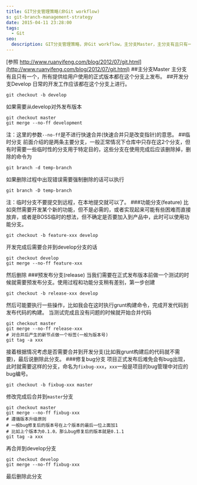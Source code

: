 ```yaml
---
title: GIT分支管理策略(非Git workflow)
s: git-branch-management-strategy
date: 2015-04-11 23:28:00
tags:
  - Git
seo:
  description: GIT分支管理策略，非Git workflow，主分支Master，主分支有且只有一个，所有提供给用户使用的正式版本都在这个分支上发布。开发分支Develop，日常的开发工作应该都在这个分支上进行。
---
```

[参照  http://www.ruanyifeng.com/blog/2012/07/git.html](http://www.ruanyifeng.com/blog/2012/07/git.html)
##主分支Master
主分支有且只有一个，所有提供给用户使用的正式版本都在这个分支上发布。
##开发分支Develop
日常的开发工作应该都在这个分支上进行。
```shell
git checkout -b develop
```
如果需要从develop对外发布版本
```shell
git checkout master
git merge --no-ff development
```
注：这里的参数`--no-ff`是不进行快速合并(快速合并只是改变指针)的意思。
##临时分支
前面介绍的是两条主要分支，一般正常情况下仓库中只存在这2个分支，但有时需要一些临时性的分支用于特定目的，这些分支在使用完成后应该删除掉，删除的命令为
```shell
git branch -d temp-branch
```
如果删除过程中出现错误需要强制删除的话可以执行
```shell
git branch -D temp-branch
```
注：临时分支不要提交到远程，在本地提交就可以了。
###功能分支(feature)
比如突然需要开发某个新的功能，但不是必需的，或者实现起来可能有些困难而直接放弃，或者是BOSS临时的想法，但不确定是否要加入到产品中，此时可以使用功能分支。
```shell
git checkout -b feature-xxx develop
```
开发完成后需要合并到develop分支的话
```shell
git checkout develop
git merge --no-ff feature-xxx
```
然后删除
###预发布分支(release)
当我们需要在正式发布版本前做一个测试的时候就需要预发布分支。使用过程和功能分支稍有差别，第一步创建
```shell
git checkout -b release-xxx develop
```
然后可能要执行一些操作，比如我会在这时执行grunt构建命令，完成开发代码到发布代码的构建。
当测试完成且没有问题的时候就开始合并代码
```shell
git checkout master
git merge --no-ff release-xxx
# 对合并后产生的新节点做一个标签(一般为版本号)
git tag -a xxx
```
接着根据情况考虑是否需要合并到开发分支(比如我grunt构建后的代码就不需要)，最后说删除此分支。
###修复bug分支
项目正式发布后难免会有bug出现，此时就需要这样的分支，命名为`fixbug-xxx`，`xxx`一般是项目的bug管理中对应的bug编号。
```shell
git checkout -b fixbug-xxx master
```
修改完成后合并到`master`分支
```shell
git checkout master
git merge --no-ff fixbug-xxx
# 遵循版本升级原则
# 一般bug修复后的版本号在上个版本的最后一位上面加1
# 比如上个版本为0.1.0，那么bug修复后的版本就是0.1.1
git tag -a xxx
```
再合并到develop分支
```shell
git checkout develop
git merge --no-ff fixbug-xxx
```
最后删除此分支
